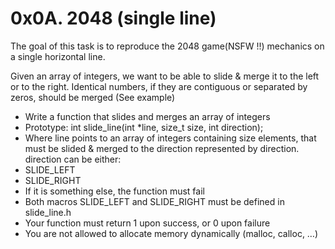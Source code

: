 # 0x0A. 2048 (single line)
The goal of this task is to reproduce the 2048 game(NSFW !!) mechanics on a single horizontal line.

Given an array of integers, we want to be able to slide & merge it to the left or to the right. Identical numbers, if they are contiguous or separated by zeros, should be merged (See example)

* Write a function that slides and merges an array of integers
* Prototype: int slide_line(int *line, size_t size, int direction);
* Where line points to an array of integers containing size elements, that must be slided & merged to the direction represented by direction. direction can be either:
* SLIDE_LEFT
* SLIDE_RIGHT
* If it is something else, the function must fail
* Both macros SLIDE_LEFT and SLIDE_RIGHT must be defined in slide_line.h
* Your function must return 1 upon success, or 0 upon failure
* You are not allowed to allocate memory dynamically (malloc, calloc, …)
